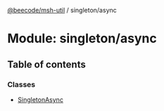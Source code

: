 [@beecode/msh-util](../README.md) / singleton/async

# Module: singleton/async

## Table of contents

### Classes

- [SingletonAsync](../classes/singleton_async.SingletonAsync.md)
